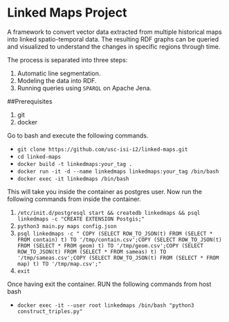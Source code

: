 # Linked Maps Project

A framework to convert vector data extracted from multiple historical maps into linked spatio-temporal data.
The resulting RDF graphs can be queried and visualized to understand the changes in specific regions through time.

The process is separated into three steps:

1. Automatic line segmentation.
2. Modeling the data into RDF.
3. Running queries using `SPARQL` on Apache Jena.

##Prerequisites 
1. git
2. docker

Go to bash and execute the following commands.
- `git clone https://github.com/usc-isi-i2/linked-maps.git`
- `cd linked-maps`
- `docker build -t linkedmaps:your_tag .`
- `docker run -it -d --name linkedmaps linkedmaps:your_tag /bin/bash`
- `docker exec -it linkedmaps /bin/bash`
    
This will take you inside the container as postgres user.
Now run the following commands from inside the container.

1. `/etc/init.d/postgresql start && createdb linkedmaps && psql linkedmaps -c "CREATE EXTENSION Postgis;"` 
2. `python3 main.py maps config.json `
3. `psql linkedmaps -c " COPY (SELECT ROW_TO_JSON(t) FROM (SELECT * FROM contain) t) TO '/tmp/contain.csv';COPY (SELECT ROW_TO_JSON(t) FROM (SELECT * FROM geom) t) TO '/tmp/geom.csv';COPY (SELECT ROW_TO_JSON(t) FROM (SELECT * FROM sameas) t) TO '/tmp/sameas.csv';COPY (SELECT ROW_TO_JSON(t) FROM (SELECT * FROM map) t) TO '/tmp/map.csv';"`
4. `exit` 

Once having exit the container. RUN the following commands from host bash

- `docker exec -it --user root linkedmaps /bin/bash "python3 construct_triples.py"`


